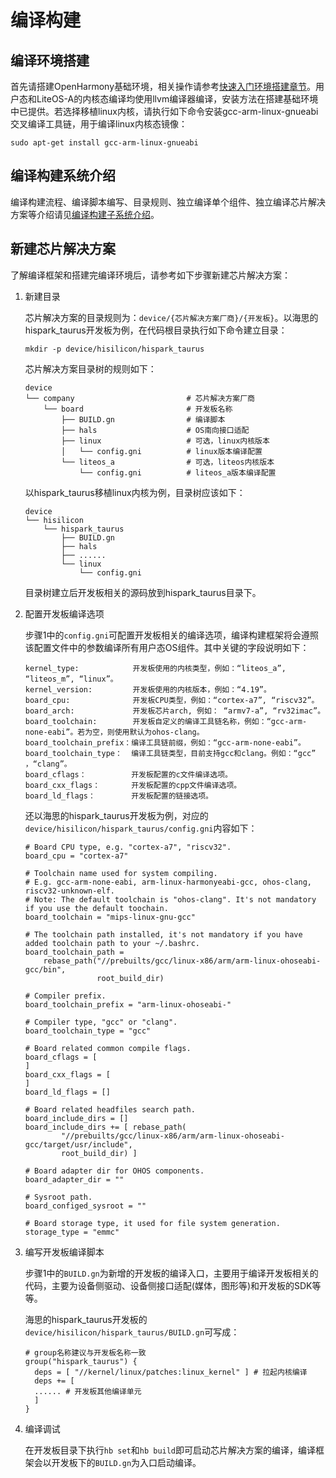 # 编译构建

## 编译环境搭建

首先请搭建OpenHarmony基础环境，相关操作请参考[快速入门环境搭建章节](../quick-start/quickstart-overview.md)。用户态和LiteOS-A的内核态编译均使用llvm编译器编译，安装方法在搭建基础环境中已提供。若选择移植linux内核，请执行如下命令安装gcc-arm-linux-gnueabi交叉编译工具链，用于编译linux内核态镜像：


```
sudo apt-get install gcc-arm-linux-gnueabi
```


## 编译构建系统介绍

编译构建流程、编译脚本编写、目录规则、独立编译单个组件、独立编译芯片解决方案等介绍请见[编译构建子系统介绍](../subsystems/subsys-build-all.md)。


## 新建芯片解决方案

了解编译框架和搭建完编译环境后，请参考如下步骤新建芯片解决方案：

1. 新建目录

   芯片解决方案的目录规则为：`device/{芯片解决方案厂商}/{开发板}`。以海思的hispark_taurus开发板为例，在代码根目录执行如下命令建立目录：

   
   ```
   mkdir -p device/hisilicon/hispark_taurus
   ```

   芯片解决方案目录树的规则如下：

   
   ```
   device                                      
   └── company                         # 芯片解决方案厂商
       └── board                       # 开发板名称
           ├── BUILD.gn                # 编译脚本
           ├── hals                    # OS南向接口适配
           ├── linux                   # 可选，linux内核版本
           │   └── config.gni          # linux版本编译配置
           └── liteos_a                # 可选，liteos内核版本
               └── config.gni          # liteos_a版本编译配置
   ```

   以hispark_taurus移植linux内核为例，目录树应该如下：

   
   ```
   device                  
   └── hisilicon             
       └── hispark_taurus          
           ├── BUILD.gn    
           ├── hals        
           ├── ......      
           └── linux    
               └── config.gni  
   ```

   目录树建立后开发板相关的源码放到hispark_taurus目录下。

2. 配置开发板编译选项

   步骤1中的`config.gni`可配置开发板相关的编译选项，编译构建框架将会遵照该配置文件中的参数编译所有用户态OS组件。其中关键的字段说明如下：

   
   ```
   kernel_type:            开发板使用的内核类型，例如：“liteos_a”, “liteos_m”, “linux”。
   kernel_version:         开发板使用的内核版本，例如：“4.19”。
   board_cpu:              开发板CPU类型，例如：“cortex-a7”, “riscv32”。
   board_arch:             开发板芯片arch, 例如： “armv7-a”, “rv32imac”。
   board_toolchain:        开发板自定义的编译工具链名称，例如：“gcc-arm-none-eabi”。若为空，则使用默认为ohos-clang。
   board_toolchain_prefix：编译工具链前缀，例如：“gcc-arm-none-eabi”。
   board_toolchain_type：  编译工具链类型，目前支持gcc和clang。例如：“gcc” ，“clang”。
   board_cflags：          开发板配置的c文件编译选项。
   board_cxx_flags：       开发板配置的cpp文件编译选项。
   board_ld_flags：        开发板配置的链接选项。
   ```

     还以海思的hispark_taurus开发板为例，对应的`device/hisilicon/hispark_taurus/config.gni`内容如下：
   
   ```
   # Board CPU type, e.g. "cortex-a7", "riscv32".
   board_cpu = "cortex-a7"
   
   # Toolchain name used for system compiling.
   # E.g. gcc-arm-none-eabi, arm-linux-harmonyeabi-gcc, ohos-clang,  riscv32-unknown-elf.
   # Note: The default toolchain is "ohos-clang". It's not mandatory if you use the default toochain.
   board_toolchain = "mips-linux-gnu-gcc"
   
   # The toolchain path installed, it's not mandatory if you have added toolchain path to your ~/.bashrc.
   board_toolchain_path = 
       rebase_path("//prebuilts/gcc/linux-x86/arm/arm-linux-ohoseabi-gcc/bin",
                   root_build_dir)
   
   # Compiler prefix.
   board_toolchain_prefix = "arm-linux-ohoseabi-"
   
   # Compiler type, "gcc" or "clang".
   board_toolchain_type = "gcc"
   
   # Board related common compile flags.
   board_cflags = [
   ]
   board_cxx_flags = [
   ]
   board_ld_flags = []
   
   # Board related headfiles search path.
   board_include_dirs = []
   board_include_dirs += [ rebase_path(
           "//prebuilts/gcc/linux-x86/arm/arm-linux-ohoseabi-gcc/target/usr/include",
           root_build_dir) ]
   
   # Board adapter dir for OHOS components.
   board_adapter_dir = ""
   
   # Sysroot path.
   board_configed_sysroot = ""
   
   # Board storage type, it used for file system generation.
   storage_type = "emmc"
   ```

3. 编写开发板编译脚本

   步骤1中的`BUILD.gn`为新增的开发板的编译入口，主要用于编译开发板相关的代码，主要为设备侧驱动、设备侧接口适配(媒体，图形等)和开发板的SDK等等。

   海思的hispark_taurus开发板的`device/hisilicon/hispark_taurus/BUILD.gn`可写成：

   
   ```
   # group名称建议与开发板名称一致
   group("hispark_taurus") {   
     deps = [ "//kernel/linux/patches:linux_kernel" ] # 拉起内核编译
     deps += [
     ...... # 开发板其他编译单元
     ]
   }
   ```

4. 编译调试

   在开发板目录下执行`hb set`和`hb build`即可启动芯片解决方案的编译，编译框架会以开发板下的`BUILD.gn`为入口启动编译。
